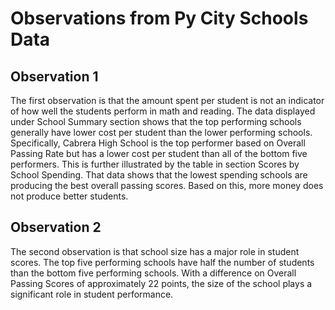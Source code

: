 # Observations from Py City Schools Data
## Observation 1

The first observation is that the amount spent per student is not an indicator of how well the students perform in math and reading.  The data displayed under School Summary section shows that the top performing schools generally have lower cost per student than the lower performing schools.  Specifically, Cabrera High School is the top performer based on Overall Passing Rate but has a lower cost per student than all of the bottom five performers.  This is further illustrated by the table in section Scores by School Spending.  That data shows that the lowest spending schools are producing the best overall passing scores.  Based on this, more money does not produce better students.

## Observation 2
The second observation is that school size has a major role in student scores.  The top five performing schools have half the number of students than the bottom five performing schools.  With a difference on Overall Passing Scores of approximately 22 points, the size of the school plays a significant role in student performance.   
